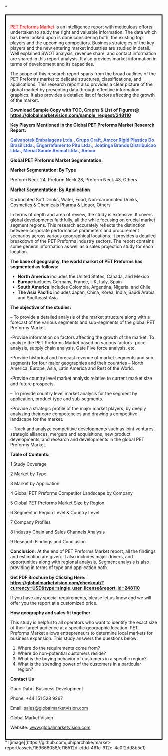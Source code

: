 "<div style='border: 3px solid black; padding: 1em;'>

<a style='color: #ff0000;' href='https://globalmarketvision.com/reports/global-pet-preforms-market/248110'>PET Preforms Market</a> is an intelligence report with meticulous efforts undertaken to study the right and valuable information. The data which has been looked upon is done considering both, the existing top players and the upcoming competitors. Business strategies of the key players and the new entering market industries are studied in detail. Well explained SWOT analysis, revenue share, and contact information are shared in this report analysis. It also provides market information in terms of development and its capacities.

The scope of this research report spans from the broad outlines of the PET Preforms market to delicate structures, classifications, and applications. This research report also provides a clear picture of the global market by presenting data through effective information graphics. It also provides a detailed list of factors affecting the growth of the market.

<strong>Download Sample Copy with TOC, Graphs &amp; List of Figures</strong><strong>@ </strong><strong><a style='color: #ff0000;' href='https://globalmarketvision.com/sample_request/248110?utm_source=linkedinPulse&utm_medium=Juhi&utm_campaign=Juhi'><strong>https://globalmarketvision.com/sample_request/248110</strong></a></strong>

<strong>Key Players Mentioned in the Global PET Preforms Market Research Report:</strong>

<strong style='color: #4169e1;'>Galvanotek Embalagens Ltda., Grupo Craft, Amcor Rigid Plastics Do Brasil Ltda., Engarrafamento Pitu Ltda., Joatinga Brands Distribuicao Ltda., Merial Saude Animal Ltda., Amcor</strong>

<strong>Global PET Preforms Market Segmentation:</strong>

<strong>Market Segmentation: By Type</strong>

Preform Neck 24, Preform Neck 28, Preform Neck 43, Others

<strong>Market Segmentation: By Application</strong>

Carbonated Soft Drinks, Water, Food, Non-carbonated Drinks, Cosmetics & Chemicals Pharma & Liquor, Others

In terms of depth and area of review, the study is extensive. It covers global developments faithfully, all the while focusing on crucial market segment regions. This research accurately reflects the distinction between corporate performance parameters and procurement scenarios across various geographical locations. It provides a detailed breakdown of the PET Preforms industry sectors. The report contains some general information as well as a sales projection study for each location.

<strong>The base of geography, the world market of PET Preforms has segmented as follows:</strong>
<ul>
  <li><strong>North America</strong> includes the United States, Canada, and Mexico</li>
  <li><strong>Europe</strong> includes Germany, France, UK, Italy, Spain</li>
  <li><strong>South America</strong> includes Colombia, Argentina, Nigeria, and Chile</li>
  <li><strong>The Asia Pacific</strong> includes Japan, China, Korea, India, Saudi Arabia, and Southeast Asia</li>
</ul>
<strong>The objective of the studies: </strong>

– To provide a detailed analysis of the market structure along with a forecast of the various segments and sub-segments of the global PET Preforms Market.

-Provide information on factors affecting the growth of the market. To analyze the PET Preforms Market based on various factors- price analysis, supply chain analysis, Gate Five force analysis, etc.

-Provide historical and forecast revenue of market segments and sub-segments for four major geographies and their countries – North America, Europe, Asia, Latin America and Rest of the World.

-Provide country level market analysis relative to current market size and future prospects.

– To provide country level market analysis for the segment by application, product type and sub-segments.

-Provide a strategic profile of the major market players, by deeply analyzing their core competencies and drawing a competitive landscape for the market.

– Track and analyze competitive developments such as joint ventures, strategic alliances, mergers and acquisitions, new product developments, and research and developments in the global PET Preforms Market.

<strong>Table of Contents:</strong>

1 Study Coverage

2 Market by Type

3 Market by Application

4 Global PET Preforms Competitor Landscape by Company

5 Global PET Preforms Market Size by Region

6 Segment in Region Level &amp; Country Level

7 Company Profiles

8 Industry Chain and Sales Channels Analysis

9 Research Findings and Conclusion

<strong>Conclusion:</strong> At the end of PET Preforms Market report, all the findings and estimation are given. It also includes major drivers, and opportunities along with regional analysis. Segment analysis is also providing in terms of type and application both.

<strong>Get PDF Brochure by Clicking Here:</strong> <strong><strong><a style='color: #ff0000;' href='https://globalmarketvision.com/checkout/?currency=USD&type=single_user_license&report_id=248110?utm_source=linkedinPulse&utm_medium=Juhi&utm_campaign=Juhi'>https://globalmarketvision.com/checkout/?currency=USD&type=single_user_license&report_id=248110</a></strong>
</strong>

If you have any special requirements, please let us know and we will offer you the report at a customized price.

<strong>How geography and sales fit together</strong>

This study is helpful to all operators who want to identify the exact size of their target audience at a specific geographic location. PET Preforms Market allows entrepreneurs to determine local markets for business expansion. This study answers the questions below:
<ol>
  <li>Where do the requirements come from?</li>
  <li>Where do non-potential customers reside?</li>
  <li>What is the buying behavior of customers in a specific region?</li>
  <li>What is the spending power of the customers in a particular region?</li>
</ol>
<strong>Contact Us</strong>

Gauri Dabi | Business Development

Phone: +44 151 528 9267

Email: <a href='mailto:sales@globalmarketvision.com'>sales@globalmarketvision.com</a>

Global Market Vision

Website: <a href='http://www.globalmarketvision.com/'>www.globalmarketvision.com</a>

</div>"
![image](https://github.com/juhiparchake/market-report/assets/169668058/cf16512d-efdd-461c-912e-4a0f2dd8b5c1)
